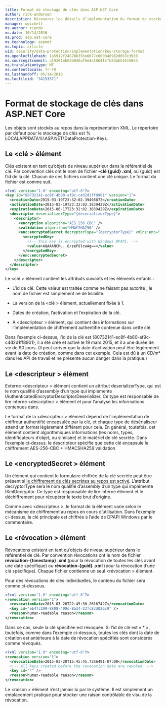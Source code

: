 ```yaml
---
title: Format de stockage de clés dans ASP.NET Core
author: rick-anderson
description: Découvrez les détails d’implémentation du format de stockage de clés de Protection des données ASP.NET Core.
manager: wpickett
ms.author: riande
ms.date: 10/14/2016
ms.prod: asp.net-core
ms.technology: aspnet
ms.topic: article
uid: security/data-protection/implementation/key-storage-format
ms.openlocfilehash: 1a5912f246708355e6677c60034d982d053c3938
ms.sourcegitcommit: a19261eb82b948af6e4a1664fcfb8dabb16150e3
ms.translationtype: MT
ms.contentlocale: fr-FR
ms.lasthandoff: 05/14/2018
ms.locfileid: "34153571"
---
```

# <a name="key-storage-format-in-aspnet-core"></a>Format de stockage de clés dans ASP.NET Core

<a name="data-protection-implementation-key-storage-format"></a>

Les objets sont stockés au repos dans la représentation XML. Le répertoire par défaut pour le stockage de clés est % LOCALAPPDATA%\ASP.NET\DataProtection-Keys\.

## <a name="the-key-element"></a>Le \<clé > élément

Clés existent en tant qu’objets de niveau supérieur dans le référentiel de clé. Par convention clés ont le nom de fichier **-clé {guid} .xml**, où {guid} est l’id de la clé. Chacun de ces fichiers contient une clé unique. Le format du fichier est comme suit.

```xml
<?xml version="1.0" encoding="utf-8"?>
<key id="80732141-ec8f-4b80-af9c-c4d2d1ff8901" version="1">
  <creationDate>2015-03-19T23:32:02.3949887Z</creationDate>
  <activationDate>2015-03-19T23:32:02.3839429Z</activationDate>
  <expirationDate>2015-06-17T23:32:02.3839429Z</expirationDate>
  <descriptor deserializerType="{deserializerType}">
    <descriptor>
      <encryption algorithm="AES_256_CBC" />
      <validation algorithm="HMACSHA256" />
      <enc:encryptedSecret decryptorType="{decryptorType}" xmlns:enc="...">
        <encryptedKey>
          <!-- This key is encrypted with Windows DPAPI. -->
          <value>AQAAANCM...8/zeP8lcwAg==</value>
        </encryptedKey>
      </enc:encryptedSecret>
    </descriptor>
  </descriptor>
</key>
```

Le \<clé > élément contient les attributs suivants et les éléments enfants :

* L’id de clé. Cette valeur est traitée comme ne faisant pas autorité ; le nom de fichier est simplement ne de lisibilité.

* La version de la \<clé > élément, actuellement fixée à 1.

* Dates de création, l’activation et l’expiration de la clé.

* A \<descripteur > élément, qui contient des informations sur l’implémentation de chiffrement authentifié contenue dans cette clé.

Dans l’exemple ci-dessus, l’id de la clé est {80732141-ec8f-4b80-af9c-c4d2d1ff8901}, il a été créé et activé le 19 mars 2015, et il a une durée de vie de 90 jours. (Il peut arriver que la date d’activation peut être légèrement avant la date de création, comme dans cet exemple. Cela est dû à un CD/m² dans les API de travail et ne présente aucun danger dans la pratique.)

## <a name="the-descriptor-element"></a>Le \<descripteur > élément

Externe \<descripteur > élément contient un attribut deserializerType, qui est le nom qualifié d’assembly d’un type qui implémente IAuthenticatedEncryptorDescriptorDeserializer. Ce type est responsable de lire interne \<descripteur > élément et pour l’analyse les informations contenues dans.

Le format de la \<descripteur > élément dépend de l’implémentation de chiffreur authentifié encapsulée par la clé, et chaque type de désérialiseur attend un format légèrement différent pour cela. En général, toutefois, cet élément contient algorithmiques informations (les noms, types, identificateurs d’objet, ou similaire) et le matériel de clé secrète. Dans l’exemple ci-dessus, le descripteur spécifie que cette clé encapsule le chiffrement AES-256-CBC + HMACSHA256 validation.

## <a name="the-encryptedsecret-element"></a>Le \<encryptedSecret > élément

Un <encryptedSecret> élément qui contient le formulaire chiffrée de la clé secrète peut être présent si [le chiffrement de clés secrètes au repos est activé](xref:security/data-protection/implementation/key-encryption-at-rest#data-protection-implementation-key-encryption-at-rest). L’attribut decryptorType sera le nom qualifié d’assembly d’un type qui implémente IXmlDecryptor. Ce type est responsable de lire interne <encryptedKey> élément et le déchiffrement pour récupérer le texte brut d’origine.

Comme avec \<descripteur >, le format de la <encryptedSecret> élément varie selon le mécanisme de chiffrement au repos en cours d’utilisation. Dans l’exemple ci-dessus, la clé principale est chiffrée à l’aide de DPAPI Windows par le commentaire.

## <a name="the-revocation-element"></a>Le \<révocation > élément

Révocations existent en tant qu’objets de niveau supérieur dans le référentiel de clé. Par convention révocations ont le nom de fichier **révocation-{timestamp} .xml** (pour la révocation de toutes les clés avant une date spécifique) ou **révocation-{guid} .xml** (pour la révocation d’une clé spécifique). Chaque fichier contienne un seul \<révocation > élément.

Pour des révocations de clés individuelles, le contenu du fichier sera comme ci-dessous.

```xml
<?xml version="1.0" encoding="utf-8"?>
<revocation version="1">
  <revocationDate>2015-03-20T22:45:30.2616742Z</revocationDate>
  <key id="eb4fc299-8808-409d-8a34-23fc83d026c9" />
  <reason>human-readable reason</reason>
</revocation>
```

Dans ce cas, seule la clé spécifiée est révoquée. Si l’id de clé est « * », toutefois, comme dans l’exemple ci-dessous, toutes les clés dont la date de création est antérieure à la date de révocation spécifiée sont considérés comme révoqués.

```xml
<?xml version="1.0" encoding="utf-8"?>
<revocation version="1">
  <revocationDate>2015-03-20T15:45:45.7366491-07:00</revocationDate>
  <!-- All keys created before the revocation date are revoked. -->
  <key id="*" />
  <reason>human-readable reason</reason>
</revocation>
```

Le \<raison > élément n’est jamais lu par le système. Il est simplement un emplacement pratique pour stocker une raison contrôlable de visu de la révocation.
